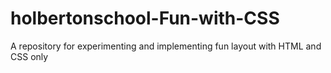 # holbertonschool-Fun-with-CSS
A repository for experimenting and implementing fun layout with HTML and CSS only
